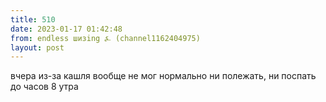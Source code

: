 ```yaml
---
title: 510
date: 2023-01-17 01:42:48
from: endless шизing ⍼ (channel1162404975)
layout: post
---
```


вчера из-за кашля вообще не мог нормально ни полежать, ни поспать до часов 8 утра
